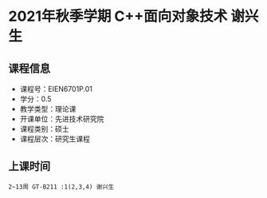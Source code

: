 # 2021年秋季学期 C++面向对象技术 谢兴生






## 课程信息

- 课程号：EIEN6701P.01
- 学分：0.5
- 教学类型：理论课
- 开课单位：先进技术研究院
- 课程类别：硕士
- 课程层次：研究生课程

## 上课时间

```
2~13周 GT-B211 :1(2,3,4) 谢兴生
```

